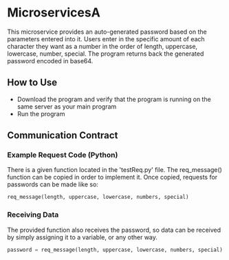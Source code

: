 # MicroservicesA

This microservice provides an auto-generated password based on the parameters entered into it. Users enter in the specific amount of each character they want as a number in the order of length, uppercase, lowercase, number, special. The program returns back the generated password encoded in base64.

## How to Use

- Download the program and verify that the program is running on the same server as your main program
- Run the program

## Communication Contract

### Example Request Code (Python)

There is a given function located in the 'testReq.py' file. The req_message() function can be copied in order to implement it.
Once copied, requests for passwords can be made like so:

```python
req_message(length, uppercase, lowercase, numbers, special)
```

### Receiving Data

The provided function also receives the password, so data can be received by simply assigning it to a variable, or any other way.

```python
password = req_message(length, uppercase, lowercase, numbers, special)
```
